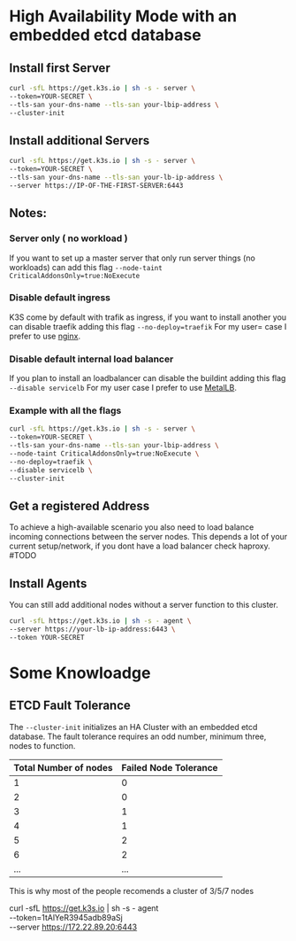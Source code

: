 # High Availability Mode with an embedded etcd database
## Install first Server
```bash
curl -sfL https://get.k3s.io | sh -s - server \
--token=YOUR-SECRET \
--tls-san your-dns-name --tls-san your-lbip-address \
--cluster-init
```
## Install additional Servers
```bash
curl -sfL https://get.k3s.io | sh -s - server \
--token=YOUR-SECRET \
--tls-san your-dns-name --tls-san your-lb-ip-address \
--server https://IP-OF-THE-FIRST-SERVER:6443
```

## Notes:
### Server only ( no workload )
If you want to set up a master server that only run server things (no workloads) can add this flag
`--node-taint CriticalAddonsOnly=true:NoExecute`

### Disable default ingress
K3S come by default with trafik as ingress, if you want to install another you can disable traefik adding this flag
`--no-deploy=traefik`
For my user= case I prefer to use [nginx](https://kubernetes.github.io/ingress-nginx/).

### Disable default internal load balancer
If you plan to install an loadbalancer can disable the buildint adding this flag
`--disable servicelb`
For my user case I prefer to use [MetalLB](https://metallb.org/).

### Example with all the flags
```bash
curl -sfL https://get.k3s.io | sh -s - server \
--token=YOUR-SECRET \
--tls-san your-dns-name --tls-san your-lbip-address \
--node-taint CriticalAddonsOnly=true:NoExecute \
--no-deploy=traefik \
--disable servicelb \
--cluster-init
```


## Get a registered Address
To achieve a high-available scenario you also need to load balance incoming connections between the server nodes.
This depends a lot of your current setup/network, if you dont have a load balancer check haproxy. #TODO

## Install Agents
You can still add additional nodes without a server function to this cluster.
```bash
curl -sfL https://get.k3s.io | sh -s - agent \
--server https://your-lb-ip-address:6443 \
--token YOUR-SECRET
```

# Some Knowloadge

## ETCD Fault Tolerance
The `--cluster-init` initializes an HA Cluster with an embedded etcd database. The fault tolerance requires an odd number, minimum three, nodes to function.

Total Number of nodes | Failed Node Tolerance
---|---
1|0
2|0
3|1
4|1
5|2
6|2
...|...

This is why most of the people recomends a cluster of 3/5/7 nodes


curl -sfL https://get.k3s.io | sh -s - agent \
--token=1tAlYeR3945adb89aSj \
--server https://172.22.89.20:6443